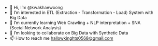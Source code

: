 - 👋 Hi, I’m @kwakhaewoong
- 👀 I’m interested in ETL (Extraction - Transformation - Load) System with Big Data
- 🌱 I’m currently learning Web Crawling + NLP interpretation + SNA (Social Network Analysis)
- 💞️ I’m looking to collaborate on Big Data with Synthetic Data 
- 📫 How to reach me hallowkinghts0568@gmail.com

<!---
kwakhaewoong/kwakhaewoong is a ✨ special ✨ repository because its `README.md` (this file) appears on your GitHub profile.
You can click the Preview link to take a look at your changes.
--->
